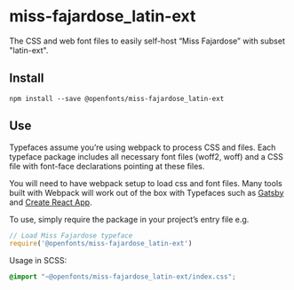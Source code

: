 
# miss-fajardose_latin-ext

The CSS and web font files to easily self-host “Miss Fajardose” with subset "latin-ext".

## Install

`npm install --save @openfonts/miss-fajardose_latin-ext`

## Use

Typefaces assume you’re using webpack to process CSS and files. Each typeface
package includes all necessary font files (woff2, woff) and a CSS file with
font-face declarations pointing at these files.

You will need to have webpack setup to load css and font files. Many tools built
with Webpack will work out of the box with Typefaces such as [Gatsby](https://github.com/gatsbyjs/gatsby)
and [Create React App](https://github.com/facebookincubator/create-react-app).

To use, simply require the package in your project’s entry file e.g.

```javascript
// Load Miss Fajardose typeface
require('@openfonts/miss-fajardose_latin-ext')
```

Usage in SCSS:
```scss
@import "~@openfonts/miss-fajardose_latin-ext/index.css";
```
